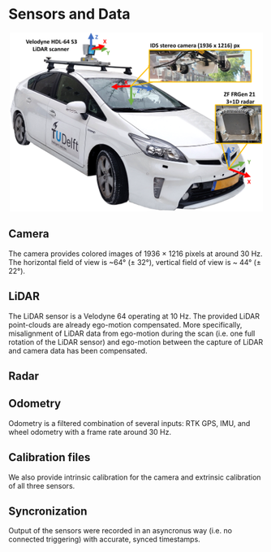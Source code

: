 # Sensors and Data

<div align="center">
<img src="figures/Prius_sensor_setup_5.png" alt="Prius sensor setup" width="500"/>
</div>

## Camera
The camera provides colored images of 1936 × 1216 pixels at around 30 Hz. The horizontal field of view is ~64° (± 32°), vertical field of view is ~ 44° (± 22°). 

## LiDAR
The LiDAR sensor is a Velodyne 64 operating at 10 Hz. 
The provided LiDAR point-clouds are already ego-motion compensated. More specifically, misalignment of LiDAR data from ego-motion during the scan (i.e. one full rotation of the LiDAR sensor) and ego-motion between the capture of LiDAR and camera data has been compensated. 

## Radar

## Odometry
Odometry is a filtered combination of several inputs: RTK GPS, IMU, and wheel odometry with a frame rate around 30 Hz. 

## Calibration files
We also provide intrinsic calibration for the camera and extrinsic calibration of all three sensors.

## Syncronization
Output of the sensors were recorded in an asyncronus way (i.e. no connected triggering) with accurate, synced timestamps.


